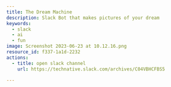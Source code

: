 ```yaml
---
title: The Dream Machine
description: Slack Bot that makes pictures of your dream
keywords:
  - slack
  - ai
  - fun
image: Screenshot 2023-06-23 at 10.12.16.png
resource_id: f337-1a1d-2232
actions:
  - title: open slack channel
    url: https://technative.slack.com/archives/C04VBHCFBS5

---
```




